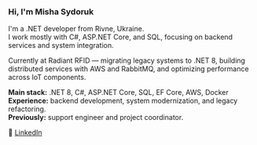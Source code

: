 ### Hi, I'm Misha Sydoruk

I'm a .NET developer from Rivne, Ukraine.  
I work mostly with C#, ASP.NET Core, and SQL, focusing on backend services and system integration.

Currently at Radiant RFID — migrating legacy systems to .NET 8, building distributed services with AWS and RabbitMQ, and optimizing performance across IoT components.

**Main stack:** .NET 8, C#, ASP.NET Core, SQL, EF Core, AWS, Docker  
**Experience:** backend development, system modernization, and legacy refactoring.  
**Previously:** support engineer and project coordinator.

📧 [LinkedIn](https://www.linkedin.com/in/mykhailo-sydoruk-367bba78/)
